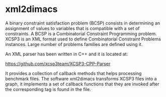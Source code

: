 # xml2dimacs

A binary constraint satisfaction problem (BCSP) consists in determining an assignment of
values to variables that is compatible with a set of constraints. A BCSP is a Combinatorial Constraint Programming problem. XCSP3 is an XML format used to define Combinatorial Constraint Problems instances. Large number of problems families are defined using it.

An XML parser has been written in C++ and it is located at:

https://github.com/xcsp3team/XCSP3-CPP-Parser

It provides a collection of callback methods that helps processing benchmark files. The software xml2dimacs transforms XCSP3 files into a graph, it implements a set of callback functions that they are invoked after the corresponding tag is found in the file. 

